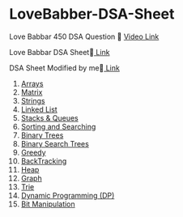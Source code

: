 # LoveBabber-DSA-Sheet
Love Babbar 450 DSA Question 🚀
<a href="https://www.youtube.com/channel/UCQHLxxBFrbfdrk1jF0moTpw">Video Link</a> 

<p>Love Babbar DSA Sheet📝<a href="https://drive.google.com/file/d/1FMdN_OCfOI0iAeDlqswCiC2DZzD4nPsb/view"> Link</a></p>
<p>DSA Sheet Modified by me📝<a href="https://docs.google.com/spreadsheets/d/1o4jv9S8QjbaLL4JVl-TgLOQ76FnDoH6D/edit?usp=sharing&ouid=108252584087610366836&rtpof=true&sd=true"> Link</a></p>
<ol type='1'>
  <li><a href="https://github.com/mkpatel-247/LoveBabber-DSA-Sheet/tree/main/Array">Arrays</a></li>
  <li><a href="#">Matrix</a></li>
  <li><a href="#">Strings</a></li>
  <li><a href="#">Linked List</a></li>
  <li><a href="#">Stacks & Queues</a></li>
  <li><a href="#">Sorting and Searching</a></li>
  <li><a href="#">Binary Trees</a></li>
  <li><a href="#">Binary Search Trees</a></li>
  <li><a href="#">Greedy</a></li>
  <li><a href="#">BackTracking</a></li>  
  <li><a href="#">Heap</a></li>
  <li><a href="#">Graph</a></li>
  <li><a href="#">Trie</a></li>
  <li><a href="#">Dynamic Programming (DP)</a></li>
  <li><a href="#">Bit Manipulation</a></li>
</ol>
